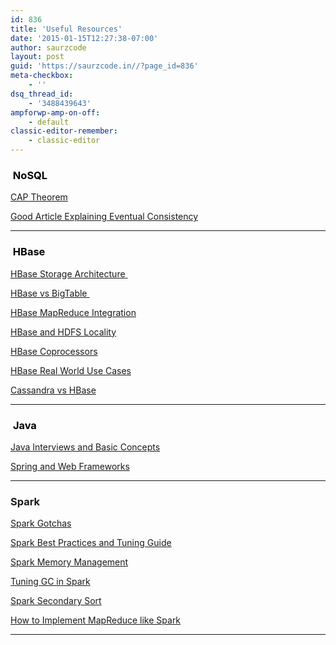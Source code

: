 ```yaml
---
id: 836
title: 'Useful Resources'
date: '2015-01-15T12:27:38-07:00'
author: saurzcode
layout: post
guid: 'https://saurzcode.in//?page_id=836'
meta-checkbox:
    - ''
dsq_thread_id:
    - '3488439643'
ampforwp-amp-on-off:
    - default
classic-editor-remember:
    - classic-editor
---
```


<h3><span style="color: #000000;"> NoSQL</span></h3>
<a class="vt-p" href="http://robertgreiner.com/2014/08/cap-theorem-revisited/" target="_blank" rel="nofollow noopener noreferrer">CAP Theorem</a>

<a class="vt-p" href="http://queue.acm.org/detail.cfm?id=2462076" target="_blank" rel="nofollow noopener noreferrer">Good Article Explaining Eventual Consistency</a>

<hr />

<h3><span style="color: #000000;"> HBase</span></h3>
<a class="vt-p" href="http://www.larsgeorge.com/2009/10/hbase-architecture-101-storage.html" target="_blank" rel="nofollow noopener noreferrer">HBase Storage Architecture </a>

<a class="vt-p" href="http://www.larsgeorge.com/2009/11/hbase-vs-bigtable-comparison.html" target="_blank" rel="nofollow noopener noreferrer">HBase vs BigTable </a>

<a class="vt-p" href="http://www.larsgeorge.com/2009/05/hbase-mapreduce-101-part-i.html" target="_blank" rel="nofollow noopener noreferrer">HBase MapReduce Integration</a>

<a class="vt-p" href="http://www.larsgeorge.com/2010/05/hbase-file-locality-in-hdfs.html" rel="nofollow">HBase and HDFS Locality</a>

<a class="vt-p" href="http://www.3pillarglobal.com/insights/hbase-coprocessors" target="_blank" rel="nofollow noopener noreferrer">HBase Coprocessors</a>

<a class="vt-p" href="http://www.orzota.com/hbase-use-cases/" target="_blank" rel="nofollow noopener noreferrer">HBase Real World Use Cases</a>

<a class="vt-p" href="http://www.infoworld.com/article/2610656/database/big-data-showdown--cassandra-vs--hbase.html" target="_blank" rel="nofollow noopener noreferrer">Cassandra vs HBase</a>

<hr />

<h3><span style="color: #3366ff;"> <span style="color: #000000;">Java</span></span></h3>
<a class="vt-p" href="http://howtodoinjava.com" target="_blank" rel="nofollow noopener noreferrer">Java Interviews and Basic Concepts</a>

<a href="https://www.baeldung.com/" target="_blank" rel="noopener noreferrer">Spring and Web Frameworks</a>

<hr />

<h3>Spark</h3>
<a href="https://github.com/awesome-spark/spark-gotchas">Spark Gotchas</a>

<a href="https://www.gitbook.com/book/umbertogriffo/apache-spark-best-practices-and-tuning/details">Spark Best Practices and Tuning Guide</a>

<a href="https://0x0fff.com/spark-memory-management/">Spark Memory Management</a>

<a href="https://databricks.com/blog/2015/05/28/tuning-java-garbage-collection-for-spark-applications.html">Tuning GC in Spark</a>

<a href="http://codingjunkie.net/spark-secondary-sort/">Spark Secondary Sort</a>

<a href="http://technology.finra.org/code/using-spark-transformations-for-mpreduce-jobs.html">How to Implement MapReduce like Spark</a>

<hr />
<p style="margin: 0in; font-family: Calibri; font-size: 11.0pt;"></p>
